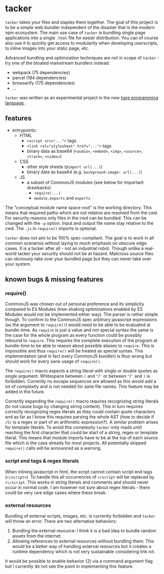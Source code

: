 # tacker

`tacker` takes your files and staples them together. The goal of this project
is to be a simple web bundler independent of the disaster that is the modern
npm ecosystem. The main use case of `tacker` is bundling single page
applications into a single `.html` file for easier distribution. You can of
course also use it to quickly get access to modularity when developing
userscripts, to inline images into your static page, etc.

Advanced bundling and optimization techniques are not in scope
of `tacker` - try one of the bloated mainstream bundlers instead:
- webpack (75 dependencies)
- parcel (184 dependencies)
- browserify (175 dependencies)
- ...

`tacker` was written as an experimental project in the new
[hare programming language](https://harelang.org/).

## features
- entrypoints:
  - HTML
    - `<script src="...">` tags
    - `<link rel="stylesheet" href="...">` tags
    - binary data as base64 (`<audio>`, `<embed>`, `<img>`, `<source>`,
      `<track>`, `<video>`)
  - CSS
    - other style sheets (`@import url(...)`)
    - binary data as base64 (e.g. `background-image: url(...)`)
  - JS
    - a subset of CommonJS modules (see below for important drawbacks)
      - `require(...)`
      - `module.exports` and `exports`

The "conceptual module name space root" is the working directory. This means
that required paths which are not relative are resolved from the cwd. For
security reasons only files in the cwd can be bundled. This can be changed with
the `-p` option. Input and output file name stay relative to the cwd. The
`.js` in `require()` imports is optional.

`tacker` does not aim to be 100% spec-compliant. The goal is to work in all
common scenarios without laying to much emphasis on obscure edge cases. It is a
tacker after all - not an industrial robot. Though unlike a real-world tacker
your security should not be at hazard. Malicious source files can obviously
take over your bundled page but they can never take over your system.

## known bugs & missing features

### require()
CommonJS was chosen out of personal preference and its simplicity compared to
ES Modules (tree-shaking optimizations enabled by ES Modules would not be
implemented either way). The parser is rather simple though. To confirm to the
CommonJS spec arbitrary javascript expressions (as the argument to `require()`)
would need to be able to be evaluated at bundle-time. As `require` is just a
value and not special syntax the same is the case for the whole program as
every function could be possibly rebound to `require`. This requires the
complete execution of the program at bundle-time to be able to reason about
possible aliases to `require`. This is impossible and thus `require()` will be
treated as special syntax. This implementation (and in fact every CommonJS
bundler) is thus wrong but should work for every sane usage of `require()`.

The `require()` macro expects a string literal with single or double quotes as
single argument. Whitespace between `(` and `"`/`'`  or between `"`/`'` and `)`
is forbidden. Currently no escape sequences are allowed as this would add a lot
of complexity and is not needed for sane file names. This feature may be added
in the future.

Correctly expanding the `require()` macro requires recognizing string
literals (to not cause bugs by changing string content). This in turn requires
correctly recognizing regex literals as they could contain quote characters and
as far as I know this requires parsing the whole AST (how to decide if `/5/` is
a regex or part of an arithmetic expression?). A similar problem arises for
template literals. To avoid this complexity `tacker` only reads until reaching
the first character that could be start of a string, regex or template literal.
This means that module imports have to be at the top of each source file which
is the case already for most projects. All potentially skipped `require()`
calls will be announced as a warning.

### script end tags & regex literals
When inlining javascript in html, the script cannot contain script end tags
(`</script>`). To handle this all occurrences of `</script` will be replaced by
`<\/script`. This works in string literals and comments and should never occur
in normal code. I am however not sure about regex literals - there could be
very rare edge cases where these break.

### external resources
Bundling of external scripts, images, etc. is currently forbidden and `tacker`
will throw an error. There are two alternative behaviors:

1. Bundling the external resource: I think it is a bad idea to bundle random
   assets from the internet.
2. Allowing references to external resources without bundling them: This would
   be a better way of handling external resources but it creates a runtime
   dependency which is not very sustainable considering link rot.

It would be possible to enable behavior (2) via a command argument flag but I
currently do not see the point in implementing this feature.
